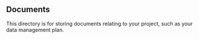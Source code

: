 ## Documents
This directory is for storing documents relating to your project, such as your data management plan.